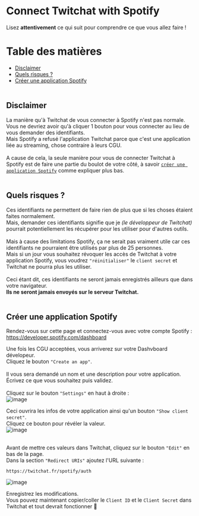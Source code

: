 
# Connect Twitchat with Spotify
Lisez **attentivement** ce qui suit pour comprendre ce que vous allez faire !

# Table des matières
* [Disclaimer](#disclaimer)
* [Quels risques ?](#quels-risques)
* [Créer une application Spotify](#créer-une-application-spotify)
<br><br>
## Disclaimer
La manière qu'à Twitchat de vous connecter à Spotify n'est pas normale. Vous ne devriez avoir qu'à cliquer 1 bouton pour vous connecter au lieu de vous demander des identifiants.\
Mais Spotify a refusé l'application Twitchat parce que c'est une application liée au streaming, chose contraire à leurs CGU.\
\
A cause de cela, la seule manière pour vous de connecter Twitchat à Spotify est de faire une partie du boulot de votre côté, à savoir [`créer une application Spotify`](#créer-une-application-spotify) comme expliquer plus bas.
<br><br>

## Quels risques ?
Ces identifiants ne permettent de faire rien de plus que si les choses étaient faites normalement.\
Mais, demander ces identifiants signifie que je *(le développeur de Twitchat)* pourrait potentiellement les récupérer pour les utiliser pour d'autres outils.\
\
Mais à cause des limitations Spotify, ça ne serait pas vraiment utile car ces identifiants ne pourraient être utilisés par plus de 25 personnes.\
Mais si un jour vous souhaitez révoquer les accès de Twitchat à votre application Spotify, vous voudrez `"réinitialiser"` le `client secret` et Twitchat ne pourra plus les utiliser.
\
\
Ceci étant dit, ces identifiants ne seront jamais enregistrés ailleurs que dans votre navigateur.\
**Ils ne seront jamais envoyés sur le serveur Twitchat.**
<br><br>

## Créer une application Spotify
Rendez-vous sur cette page et connectez-vous avec votre compte Spotify :\
https://developer.spotify.com/dashboard

Une fois les CGU acceptées, vous arriverez sur votre Dashvboard dévelopeur.\
Cliquez le bouton `"Create an app"`.\
\
Il vous sera demandé un nom et une description pour votre application.\
Écrivez ce que vous souhaitez puis validez.\
\
Cliquez sur le bouton `"Settings"` en haut à droite :\
![image](https://user-images.githubusercontent.com/721001/231935112-ae1f929b-2695-481a-9bd8-96beb8c10337.png)

Ceci ouvrira les infos de votre application ainsi qu'un bouton `"Show client secret"`.\
Cliquez ce bouton pour révéler la valeur.\
![image](https://user-images.githubusercontent.com/721001/231935377-9ce182f0-5004-4f7c-b775-48e8ee4235c2.png)

\
Avant de mettre ces valeurs dans Twitchat, cliquez sur le bouton `"Edit"` en bas de la page.\
Dans la section `"Redirect URIs"` ajoutez l'URL suivante :
```
https://twitchat.fr/spotify/auth
```
![image](https://user-images.githubusercontent.com/721001/231935570-fc532ecb-30c1-41b3-bf2e-8ec6a0885a7a.png)

Enregistrez les modifications.\
Vous pouvez maintenant copier/coller le `Client ID` et le `Client Secret` dans Twitchat et tout devrait fonctionner 🥳
